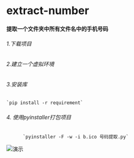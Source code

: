# extract-number
#### 提取一个文件夹中所有文件名中的手机号码
###### 1.下载项目
###### 2.建立一个虚拟环境
###### 3.安装库
    `pip install -r requirement`
###### 4. 使用pyinstaller打包项目
          `pyinstaller -F -w -i b.ico 号码提取.py`

![演示](https://raw.githubusercontent.com/luoqian67/extract-number/master/%E6%BC%94%E7%A4%BA.gif)

